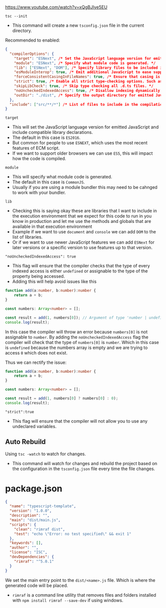 https://www.youtube.com/watch?v=xQgBJIye5EU

`tsc --init`
- This command will create a new `tsconfig.json` file in the current directory.

Recommended to enabled:

```json
{
  "compilerOptions": {
    "target": "ESNext", /* Set the JavaScript language version for emitted JavaScript and include compatible library declarations. */
    "module": "ESNext", /* Specify what module code is generated. */
    "lib": ["ESNext", "DOM"], /* Specify library files to be included in the compilation. */
    "esModuleInterop": true, /* Emit additional JavaScript to ease support for importing CommonJS modules. This enables 'allowSyntheticDefaultImports' for type compatibility. */
    "forceConsistentCasingInFileNames": true, /* Ensure that casing is correct in imports. */
    "strict": true, /* Enable all strict type-checking options. Such as 'strictNullChecks', 'strictPropertyInitialization' */
    "skipLibCheck": true, /* Skip type checking all .d.ts files. */
    "noUncheckedIndexedAccess": true, /* Disallow indexing dynamically typed objects. */
    "outDir": "./dist", /* Specify the output directory for emitted JavaScript files. */
  },
  "include": ["src/**/*"] /* List of files to include in the compilation. */
}
```

`target`
- This will set the JavaScript language version for emitted JavaScript and include compatible library declarations.
- The default in this case is `ES2016`.
- But common for people to use `ESNEXT`, which uses the most recent features of ECM script.
- If we want to support older browsers we can use `ES5`, this will impact how the code is compiled.

`module`
- This will specify what module code is generated.
- The default in this case is `CommonJS`.
- Usually if you are using a module bundler this may need to be cahnged to work with your bundler.

`lib`
- Checking this is saying okay these are libraries that I want to include in the execution environment that we expect for this code to run in you know in production and let me use the methods and globals that are available in that execution environment 
- Example if we want to use `document` and `console` we can add `DOM` to the list of libraries.
- Or if we want to use newer JavaScript features we can add `ESNext` for later versions or a specific version to use features up to that version.

`"noUncheckedIndexedAccess": true`
- This flag will ensure that the compiler checks that the type of every indexed access is either `undefined` or assignable to the type of the property being accessed.
- Adding this will help avoid issues like this

```typescript
function add(a:number, b:number):number {
    return a + b;
}

const numbers: Array<number> = [];

const result = add(1, numbers[0]); // Argument of type 'number | undefined' is not assignable to parameter of type 'number'.  Type 'undefined' is not assignable to type 'number'.ts(2345)
console.log(result);

```
In this case the compiler will throw an error because `numbers[0]` is not assignable to `number`. By adding the `noUncheckedIndexedAccess` flag the compiler will check that the type of `numbers[0]` is `number`.
Which in this case is `undefined` because the numbers array is empty and we are trying to access `0` which does not exist.

Thus we can rectify the issue:
```ts
function add(a:number, b:number):number {
    return a + b;
}

const numbers: Array<number> = [];

const result = add(1, numbers[0] ? numbers[0] : 0);
console.log(result);

```


`"strict":true`
- This flag will ensure that the compiler will not allow you to use any undeclared variables.


## Auto Rebuild
Using `tsc -watch` to watch for changes.
- This command will watch for changes and rebuild the project based on the configuration in the `tsconfig.json` file every time the file changes.


# package.json

```json
{
  "name": "typescript-template",
  "version": "1.0.0",
  "description": "",
  "main": "dist/main.js",
  "scripts": {
    "clean": "rimraf dist",
    "test": "echo \"Error: no test specified\" && exit 1"
  },
  "keywords": [],
  "author": "",
  "license": "ISC",
  "devDependencies": {
    "rimraf": "^5.0.1"
  }
}

```

We set the main entry point to the `dist/<name>.js` file. Which is where the generated code will be placed.

- `rimraf` is a command line utility that removes files and folders installed with `npm install rimraf --save-dev` if using windows.
